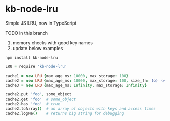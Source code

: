 # kb-node-lru

Simple JS LRU, now in TypeScript

TODO in this branch

1. memory checks with good key names
2. update below examples

```
npm install kb-node-lru
```

```coffeescript
LRU = require 'kb-node-lru'

cache1 = new LRU {max_age_ms: 10000, max_storage: 100}
cache2 = new LRU {max_age_ms: 10000, max_storage: 100, size_fn: (o) -> o.kilobytes_or_whatever() }
cache3 = new LRU {max_age_ms: Infinity, max_storage: Infinity}

cache2.put 'foo', some_object
cache2.get 'foo'  # some_object
cache2.has 'foo'  # true
cache2.toArray()  # an array of objects with keys and access times
cache2.logMe()    # returns big string for debugging
```

